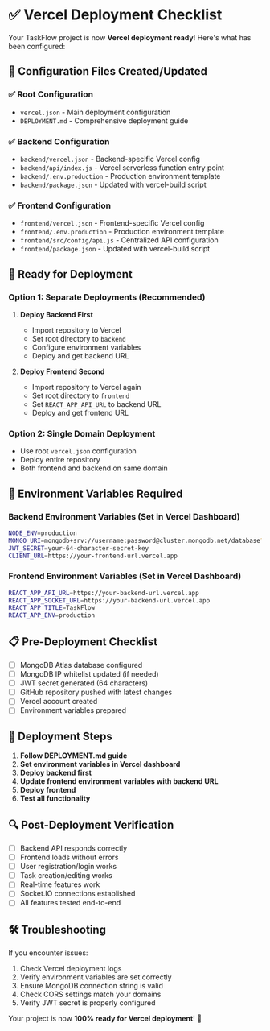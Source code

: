 # ✅ Vercel Deployment Checklist

Your TaskFlow project is now **Vercel deployment ready**! Here's what has been configured:

## 🎯 Configuration Files Created/Updated

### ✅ Root Configuration
- `vercel.json` - Main deployment configuration
- `DEPLOYMENT.md` - Comprehensive deployment guide

### ✅ Backend Configuration
- `backend/vercel.json` - Backend-specific Vercel config
- `backend/api/index.js` - Vercel serverless function entry point
- `backend/.env.production` - Production environment template
- `backend/package.json` - Updated with vercel-build script

### ✅ Frontend Configuration
- `frontend/vercel.json` - Frontend-specific Vercel config
- `frontend/.env.production` - Production environment template
- `frontend/src/config/api.js` - Centralized API configuration
- `frontend/package.json` - Updated with vercel-build script

## 🚀 Ready for Deployment

### Option 1: Separate Deployments (Recommended)
1. **Deploy Backend First**
   - Import repository to Vercel
   - Set root directory to `backend`
   - Configure environment variables
   - Deploy and get backend URL

2. **Deploy Frontend Second**
   - Import repository to Vercel again
   - Set root directory to `frontend`
   - Set `REACT_APP_API_URL` to backend URL
   - Deploy and get frontend URL

### Option 2: Single Domain Deployment
- Use root `vercel.json` configuration
- Deploy entire repository
- Both frontend and backend on same domain

## 🔧 Environment Variables Required

### Backend Environment Variables (Set in Vercel Dashboard)
```bash
NODE_ENV=production
MONGO_URI=mongodb+srv://username:password@cluster.mongodb.net/database?retryWrites=true&w=majority&ssl=true&tlsAllowInvalidCertificates=true
JWT_SECRET=your-64-character-secret-key
CLIENT_URL=https://your-frontend-url.vercel.app
```

### Frontend Environment Variables (Set in Vercel Dashboard)
```bash
REACT_APP_API_URL=https://your-backend-url.vercel.app
REACT_APP_SOCKET_URL=https://your-backend-url.vercel.app
REACT_APP_TITLE=TaskFlow
REACT_APP_ENV=production
```

## 📋 Pre-Deployment Checklist

- [ ] MongoDB Atlas database configured
- [ ] MongoDB IP whitelist updated (if needed)
- [ ] JWT secret generated (64 characters)
- [ ] GitHub repository pushed with latest changes
- [ ] Vercel account created
- [ ] Environment variables prepared

## 🎉 Deployment Steps

1. **Follow DEPLOYMENT.md guide**
2. **Set environment variables in Vercel dashboard**
3. **Deploy backend first**
4. **Update frontend environment variables with backend URL**
5. **Deploy frontend**
6. **Test all functionality**

## 🔍 Post-Deployment Verification

- [ ] Backend API responds correctly
- [ ] Frontend loads without errors
- [ ] User registration/login works
- [ ] Task creation/editing works
- [ ] Real-time features work
- [ ] Socket.IO connections established
- [ ] All features tested end-to-end

## 🛠️ Troubleshooting

If you encounter issues:
1. Check Vercel deployment logs
2. Verify environment variables are set correctly
3. Ensure MongoDB connection string is valid
4. Check CORS settings match your domains
5. Verify JWT secret is properly configured

Your project is now **100% ready for Vercel deployment**! 🚀 